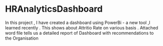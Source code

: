 # HRAnalyticsDashboard
 In this project , I have created a dashboard using PowerBi - a new tool ,I learned recently . This shows about Attritio Rate on various basis . Attached word file tells us a detailed report of Dashboard with recommendations to the Organisation

